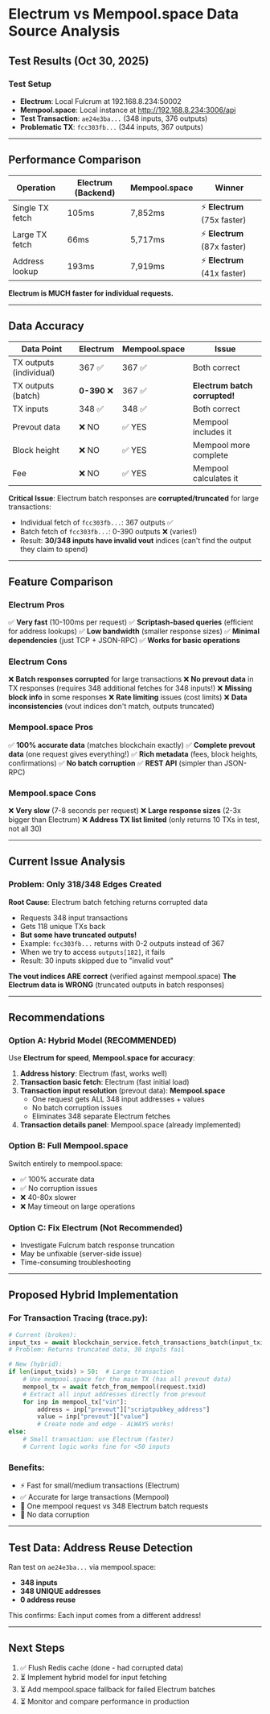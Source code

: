 # Electrum vs Mempool.space Data Source Analysis

## Test Results (Oct 30, 2025)

### Test Setup
- **Electrum**: Local Fulcrum at 192.168.8.234:50002
- **Mempool.space**: Local instance at http://192.168.8.234:3006/api
- **Test Transaction**: `ae24e3ba...` (348 inputs, 376 outputs)
- **Problematic TX**: `fcc303fb...` (344 inputs, 367 outputs)

---

## Performance Comparison

| Operation | Electrum (Backend) | Mempool.space | Winner |
|-----------|-------------------|---------------|---------|
| Single TX fetch | 105ms | 7,852ms | ⚡ **Electrum** (75x faster) |
| Large TX fetch | 66ms | 5,717ms | ⚡ **Electrum** (87x faster) |
| Address lookup | 193ms | 7,919ms | ⚡ **Electrum** (41x faster) |

**Electrum is MUCH faster for individual requests.**

---

## Data Accuracy

| Data Point | Electrum | Mempool.space | Issue |
|------------|----------|---------------|-------|
| TX outputs (individual) | 367 ✅ | 367 ✅ | Both correct |
| TX outputs (batch) | **0-390** ❌ | 367 ✅ | **Electrum batch corrupted!** |
| TX inputs | 348 ✅ | 348 ✅ | Both correct |
| Prevout data | ❌ NO | ✅ YES | Mempool includes it |
| Block height | ❌ NO | ✅ YES | Mempool more complete |
| Fee | ❌ NO | ✅ YES | Mempool calculates it |

**Critical Issue**: Electrum batch responses are **corrupted/truncated** for large transactions:
- Individual fetch of `fcc303fb...`: 367 outputs ✅
- Batch fetch of `fcc303fb...`: 0-390 outputs ❌ (varies!)
- Result: **30/348 inputs have invalid vout** indices (can't find the output they claim to spend)

---

## Feature Comparison

### Electrum Pros
✅ **Very fast** (10-100ms per request)
✅ **Scriptash-based queries** (efficient for address lookups)
✅ **Low bandwidth** (smaller response sizes)
✅ **Minimal dependencies** (just TCP + JSON-RPC)
✅ **Works for basic operations**

### Electrum Cons
❌ **Batch responses corrupted** for large transactions
❌ **No prevout data** in TX responses (requires 348 additional fetches for 348 inputs!)
❌ **Missing block info** in some responses
❌ **Rate limiting** issues (cost limits)
❌ **Data inconsistencies** (vout indices don't match, outputs truncated)

### Mempool.space Pros
✅ **100% accurate data** (matches blockchain exactly)
✅ **Complete prevout data** (one request gives everything!)
✅ **Rich metadata** (fees, block heights, confirmations)
✅ **No batch corruption**
✅ **REST API** (simpler than JSON-RPC)

### Mempool.space Cons
❌ **Very slow** (7-8 seconds per request)
❌ **Large response sizes** (2-3x bigger than Electrum)
❌ **Address TX list limited** (only returns 10 TXs in test, not all 30)

---

## Current Issue Analysis

### Problem: Only 318/348 Edges Created

**Root Cause**: Electrum batch fetching returns corrupted data
- Requests 348 input transactions
- Gets 118 unique TXs back
- **But some have truncated outputs!**
- Example: `fcc303fb...` returns with 0-2 outputs instead of 367
- When we try to access `outputs[182]`, it fails
- Result: 30 inputs skipped due to "invalid vout"

**The vout indices ARE correct** (verified against mempool.space)
**The Electrum data is WRONG** (truncated outputs in batch responses)

---

## Recommendations

### Option A: Hybrid Model (RECOMMENDED)
Use **Electrum for speed**, **Mempool.space for accuracy**:

1. **Address history**: Electrum (fast, works well)
2. **Transaction basic fetch**: Electrum (fast initial load)
3. **Transaction input resolution** (prevout data): **Mempool.space**
   - One request gets ALL 348 input addresses + values
   - No batch corruption issues
   - Eliminates 348 separate Electrum fetches
4. **Transaction details panel**: Mempool.space (already implemented)

### Option B: Full Mempool.space
Switch entirely to mempool.space:
- ✅ 100% accurate data
- ✅ No corruption issues
- ❌ 40-80x slower
- ❌ May timeout on large operations

### Option C: Fix Electrum (Not Recommended)
- Investigate Fulcrum batch response truncation
- May be unfixable (server-side issue)
- Time-consuming troubleshooting

---

## Proposed Hybrid Implementation

### For Transaction Tracing (trace.py):

```python
# Current (broken):
input_txs = await blockchain_service.fetch_transactions_batch(input_txids)
# Problem: Returns truncated data, 30 inputs fail

# New (hybrid):
if len(input_txids) > 50:  # Large transaction
    # Use mempool.space for the main TX (has all prevout data)
    mempool_tx = await fetch_from_mempool(request.txid)
    # Extract all input addresses directly from prevout
    for inp in mempool_tx["vin"]:
        address = inp["prevout"]["scriptpubkey_address"]
        value = inp["prevout"]["value"]
        # Create node and edge - ALWAYS works!
else:
    # Small transaction: use Electrum (faster)
    # Current logic works fine for <50 inputs
```

### Benefits:
- ⚡ Fast for small/medium transactions (Electrum)
- ✅ Accurate for large transactions (Mempool)
- 🚀 One mempool request vs 348 Electrum batch requests
- 💯 No data corruption

---

## Test Data: Address Reuse Detection

Ran test on `ae24e3ba...` via mempool.space:
- **348 inputs**
- **348 UNIQUE addresses**
- **0 address reuse**

This confirms: Each input comes from a different address!

---

## Next Steps

1. ✅ Flush Redis cache (done - had corrupted data)
2. ⏳ Implement hybrid model for input fetching
3. ⏳ Add mempool.space fallback for failed Electrum batches
4. ⏳ Monitor and compare performance in production


